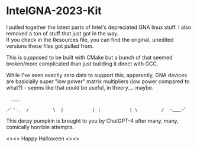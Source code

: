 # IntelGNA-2023-Kit
I pulled together the latest parts of Intel's depreciated GNA linux stuff.
I also removed a ton of stuff that just got in the way.  
If you check in the Resources file, you can find the original, unedited versions these files got pulled from.

This is supposed to be built with CMake but a bunch of that seemed broken/more complicated than just building it direct with GCC.

While I've seen exactly zero data to support this, apparently, GNA devices are basicially super "low power" matrix multipliers (low power compared to what?) - seems like that could be useful, in theory.... maybe.

      ___  
   .-'   `'-. 
  /         \ 
 |           |
 |           |
  \         / 
   `-.___.-'

This derpy pumpkin is brought to you by ChatGPT-4 after many, many, comically horrible attempts.

<><> Happy Halloween <><>
